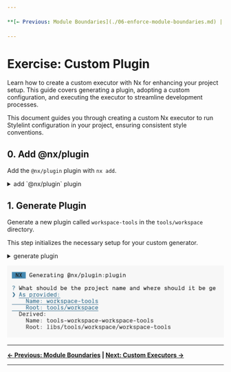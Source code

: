 ```yaml
---

**[← Previous: Module Boundaries](./06-enforce-module-boundaries.md) | [Next: Custom Executors →](./08-custom-executor.md)**

---
```


# Exercise: Custom Plugin

Learn how to create a custom executor with Nx for enhancing your project setup. This guide covers generating a plugin, adopting a custom configuration, and executing the executor to streamline development processes.

This document guides you through creating a custom Nx executor to run Stylelint configuration in your project, ensuring consistent style conventions.

## 0. Add @nx/plugin

Add the `@nx/plugin` plugin with `nx add`.

<details>
  <summary>add `@nx/plugin` plugin</summary>

```bash

npx nx add @nx/plugin

```

</details>

## 1. Generate Plugin

Generate a new plugin called `workspace-tools` in the `tools/workspace` directory.

This step initializes the necessary setup for your custom generator.

<details>
  <summary>generate plugin</summary>

```bash

nx generate @nx/plugin:plugin workspace-tools --directory=tools/workspace

```

</details>

![image](./images/custom-plugin-directory.png)

---

**[← Previous: Module Boundaries](./06-enforce-module-boundaries.md) | [Next: Custom Executors →](./08-custom-executor.md)**

---

